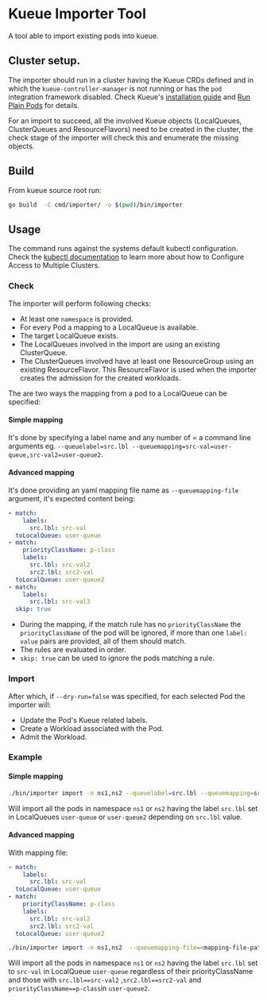 # Kueue Importer Tool

A tool able to import existing pods into kueue.

## Cluster setup.

The importer should run in a cluster having the Kueue CRDs defined and in which the `kueue-controller-manager` is not running or has the `pod` integration framework disabled. Check Kueue's [installation guide](https://kueue.sigs.k8s.io/docs/installation/) and [Run Plain Pods](https://kueue.sigs.k8s.io/docs/tasks/run_plain_pods/#before-you-begin) for details.

For an import to succeed, all the involved Kueue objects (LocalQueues, ClusterQueues and ResourceFlavors) need to be created in the cluster, the check stage of the importer will check this and enumerate the missing objects. 

## Build

From kueue source root run:
 ```bash
go build  -C cmd/importer/ -o $(pwd)/bin/importer

 ```

## Usage

The command runs against the systems default kubectl configuration. Check the [kubectl documentation](https://kubernetes.io/docs/tasks/access-application-cluster/configure-access-multiple-clusters/) to learn more about how to Configure Access to Multiple Clusters.

### Check
The importer will perform following checks:

- At least one `namespace` is provided.
- For every Pod a  mapping to a LocalQueue is available.
- The target LocalQueue exists.
- The LocalQueues involved in the import are using an existing ClusterQueue.
- The ClusterQueues involved have at least one ResourceGroup using an existing ResourceFlavor. This ResourceFlavor is used when the importer creates the admission for the created workloads.

The are two ways the mapping from a pod to a LocalQueue can be specified:

#### Simple mapping

It's done by specifying a label name and any number of <label-value>=<localQueue-name> a command line arguments eg.  `--queuelabel=src.lbl --queuemapping=src-val=user-queue,src-val2=user-queue2`.

#### Advanced mapping

It's done providing an yaml mapping file name as `--queuemapping-file` argument, it's expected content being:

```yaml
- match:
    labels:
      src.lbl: src-val
  toLocalQueue: user-queue
- match:
    priorityClassName: p-class
    labels:
      src.lbl: src-val2
      src2.lbl: src2-val
  toLocalQueue: user-queue2
- match:
    labels:
      src.lbl: src-val3
  skip: true
```

- During the mapping, if the match rule has no `priorityClassName` the `priorityClassName` of the pod will be ignored, if more than one `label: value` pairs are provided, all of them should match.
- The rules are evaluated in order.
- `skip: true` can be used to ignore the pods matching a rule.

### Import
After which, if `--dry-run=false` was specified, for each selected Pod the importer will:

- Update the Pod's Kueue related labels.
- Create a Workload associated with the Pod.
- Admit the Workload.

### Example

#### Simple mapping

```bash
./bin/importer import -n ns1,ns2 --queuelabel=src.lbl --queuemapping=src-val=user-queue,src-val2=user-queue2 --dry-run=false
```
 Will import all the pods in namespace `ns1` or `ns2` having the label `src.lbl` set in LocalQueues `user-queue` or `user-queue2` depending on `src.lbl` value.

 #### Advanced mapping
 With mapping file:
```yaml
- match:
    labels:
      src.lbl: src-val
  toLocalQueue: user-queue
- match:
    priorityClassName: p-class
    labels:
      src.lbl: src-val2
      src2.lbl: src2-val
  toLocalQueue: user-queue2
```

```bash
./bin/importer import -n ns1,ns2  --queuemapping-file=<mapping-file-path> --dry-run=false
```

 Will import all the pods in namespace `ns1` or `ns2` having the label `src.lbl` set to `src-val` in LocalQueue `user-queue` regardless of their priorityClassName and those with `src.lbl==src-val2` ,`src2.lbl==src2-val` and `priorityClassName==p-class`in `user-queue2`.

